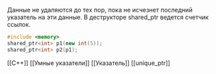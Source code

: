 Данные не удаляются до тех пор, пока не исчезнет последний указатель на эти данные. В деструкторе shared_ptr ведется счетчик ссылок.

```c++
#include <memory>
shared_ptr<int> p1(new int(5));
shared_ptr<int> p2(p1);
```

[[C++]] [[Умные указатели]] [[Указатель]]  [[unique_ptr]] 